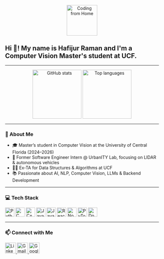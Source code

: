 <div align="center">
  <img src="https://media.giphy.com/media/M9gbBd9nbDrOTu1Mqx/giphy.gif" height="100" style="max-width: 100%;" alt="Coding from Home" />
</div>

<h2 align="left">Hi 👋! My name is Hafijur Raman and I'm a Computer Vision Master's student at UCF.</h2>

---

<div align="center">
  <img src="https://github-readme-stats.vercel.app/api?username=Minhaj-21st&show_icons=true&include_all_commits=true&count_private=true&theme=dracula&hide_border=false" height="160" alt="GitHub stats" />
  <img src="https://github-readme-stats.vercel.app/api/top-langs?username=Minhaj-21st&layout=compact&langs_count=5&theme=dracula&hide_border=false" height="160" alt="Top languages" />
</div>

---

### 🧠 About Me
- 🎓 Master’s student in Computer Vision at the University of Central Florida (2024–2026)  
- 🔬 Former Software Engineer Intern @ UrbanITY Lab, focusing on LIDAR & autonomous vehicles  
- 👨‍🏫 Ex-TA for Data Structures & Algorithms at UCF  
- 📚 Passionate about AI, NLP, Computer Vision, LLMs & Backend Development  

---

### 💻 Tech Stack

<div align="left">
  <img src="https://cdn.jsdelivr.net/gh/devicons/devicon/icons/python/python-original.svg" height="30" width="30" alt="Python" />
  <img src="https://cdn.jsdelivr.net/gh/devicons/devicon/icons/c/c-original.svg" height="30" width="30" alt="C" />
  <img src="https://cdn.jsdelivr.net/gh/devicons/devicon/icons/cplusplus/cplusplus-original.svg" height="30" width="30" alt="C++" />
  <img src="https://cdn.jsdelivr.net/gh/devicons/devicon/icons/java/java-original.svg" height="30" width="30" alt="Java" />
  <img src="https://cdn.jsdelivr.net/gh/devicons/devicon/icons/javascript/javascript-original.svg" height="30" width="30" alt="JavaScript" />
  <img src="https://cdn.jsdelivr.net/gh/devicons/devicon/icons/react/react-original.svg" height="30" width="30" alt="React" />
  <img src="https://cdn.jsdelivr.net/gh/devicons/devicon/icons/nodejs/nodejs-original.svg" height="30" width="30" alt="Node.js" />
  <img src="https://cdn.jsdelivr.net/gh/devicons/devicon/icons/pytorch/pytorch-original.svg" height="30" width="30" alt="PyTorch" />
  <img src="https://cdn.jsdelivr.net/gh/devicons/devicon/icons/docker/docker-original.svg" height="30" width="30" alt="Docker" />
</div>

---

### 📫 Connect with Me

<div align="left">
  <a href="https://www.linkedin.com/in/hafijur-raman/" target="_blank">
    <img src="https://img.shields.io/static/v1?message=LinkedIn&logo=linkedin&label=&color=0077B5&logoColor=white&labelColor=&style=for-the-badge" height="35" alt="LinkedIn" />
  </a>
  <a href="mailto:raman.hafijur22@gmail.com" target="_blank">
    <img src="https://img.shields.io/static/v1?message=Gmail&logo=gmail&label=&color=D14836&logoColor=white&labelColor=&style=for-the-badge" height="35" alt="Gmail" />
  </a>
  <a href="https://scholar.google.com/citations?user=ZQN8YewAAAAJ&hl=en" target="_blank">
    <img src="https://img.shields.io/badge/Google%20Scholar-4285F4?style=for-the-badge&logo=google-scholar&logoColor=white" height="35" alt="Google Scholar" />
  </a>
</div>

